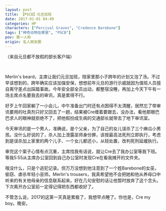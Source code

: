 ```yaml
---
layout: post
title: 【PGCB】元旦加班
date: 2017-01-01 04:49
categories: HP
characters: ["Percival Graves", "Credence Barebone"]
tags: ["神奇动物在哪里", "PGCB"]
pov: 第一人称
origin: 名人朋友圈
---
```


（来自元旦都不放假的部长客户端）

<br>

Merlin's beard，主席让我们元旦加班，陪家里那小子跨年的计划又泡了汤。不过早该想到的，跨年确实应该加强安保，想想前年元旦的游行示威就因为值班人员擅自离守差点出踩踏事故。今年安全部全员出动，都整宿没睡，再加上今天下午有一场主席点名要我去的审讯，真是累得不行。

好歹上午回家躺了一小会儿，中午准备出门时还有点困得不太清醒，居然忘了带审讯要用的吐真剂只好又回去了一趟，结果被Cre缠着要跟去，没办法，看他那眼巴巴求人的眼神就拒绝不了，把他假扮成生病的交通部长就带去了地下审讯室。

今天审讯的是一个男人，准确说，是个父亲，为了自己的女儿误杀了三个麻瓜小男孩。没什么好说的了，杀人加上泄露巫师身份罪，该按最高法死刑立即执行，考虑到是误杀加上家里的两个儿子、一个女儿都还小，从轻处置，改判死刑延缓执行。

审完这个案子心情有点沉重，主席找我有话说，就让Cre去了我办公室等我下班。等我5:55从主席办公室回到自己办公室时发现Cre在看我摊开的文件夹。

哦没什么，只是个逃犯记录。但万万没想到他注意到了一个姓Barebone的女巫，偷窃、虐杀年轻小巫师。Merlin's trousers，我真希望他不会把她和他从养母口中听来的有关他母亲的信息联系起来。好在几句安慰的话让他暂时放弃了这个念头。下次离开办公室前一定得记得把东西都收好了。

不管怎么说，2017的这第一天真是累极了，我想早点睡了。你也是，Cre my boy。晚安。
